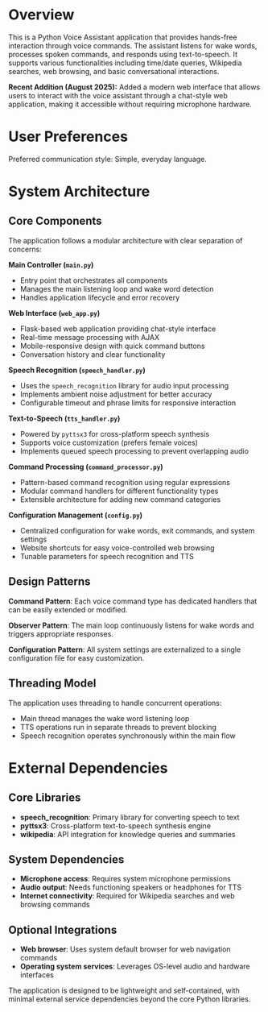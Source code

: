 # Overview

This is a Python Voice Assistant application that provides hands-free interaction through voice commands. The assistant listens for wake words, processes spoken commands, and responds using text-to-speech. It supports various functionalities including time/date queries, Wikipedia searches, web browsing, and basic conversational interactions.

**Recent Addition (August 2025):** Added a modern web interface that allows users to interact with the voice assistant through a chat-style web application, making it accessible without requiring microphone hardware.

# User Preferences

Preferred communication style: Simple, everyday language.

# System Architecture

## Core Components

The application follows a modular architecture with clear separation of concerns:

**Main Controller (`main.py`)**
- Entry point that orchestrates all components
- Manages the main listening loop and wake word detection
- Handles application lifecycle and error recovery

**Web Interface (`web_app.py`)**
- Flask-based web application providing chat-style interface
- Real-time message processing with AJAX
- Mobile-responsive design with quick command buttons
- Conversation history and clear functionality

**Speech Recognition (`speech_handler.py`)**
- Uses the `speech_recognition` library for audio input processing
- Implements ambient noise adjustment for better accuracy
- Configurable timeout and phrase limits for responsive interaction

**Text-to-Speech (`tts_handler.py`)**
- Powered by `pyttsx3` for cross-platform speech synthesis
- Supports voice customization (prefers female voices)
- Implements queued speech processing to prevent overlapping audio

**Command Processing (`command_processor.py`)**
- Pattern-based command recognition using regular expressions
- Modular command handlers for different functionality types
- Extensible architecture for adding new command categories

**Configuration Management (`config.py`)**
- Centralized configuration for wake words, exit commands, and system settings
- Website shortcuts for easy voice-controlled web browsing
- Tunable parameters for speech recognition and TTS

## Design Patterns

**Command Pattern**: Each voice command type has dedicated handlers that can be easily extended or modified.

**Observer Pattern**: The main loop continuously listens for wake words and triggers appropriate responses.

**Configuration Pattern**: All system settings are externalized to a single configuration file for easy customization.

## Threading Model

The application uses threading to handle concurrent operations:
- Main thread manages the wake word listening loop
- TTS operations run in separate threads to prevent blocking
- Speech recognition operates synchronously within the main flow

# External Dependencies

## Core Libraries
- **speech_recognition**: Primary library for converting speech to text
- **pyttsx3**: Cross-platform text-to-speech synthesis engine
- **wikipedia**: API integration for knowledge queries and summaries

## System Dependencies
- **Microphone access**: Requires system microphone permissions
- **Audio output**: Needs functioning speakers or headphones for TTS
- **Internet connectivity**: Required for Wikipedia searches and web browsing commands

## Optional Integrations
- **Web browser**: Uses system default browser for web navigation commands
- **Operating system services**: Leverages OS-level audio and hardware interfaces

The application is designed to be lightweight and self-contained, with minimal external service dependencies beyond the core Python libraries.